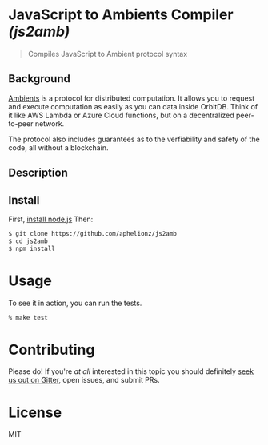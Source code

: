 # JavaScript to Ambients Compiler _(js2amb)_

> Compiles JavaScript to Ambient protocol syntax

## Background

[Ambients](https://ambients.org) is a protocol for distributed computation. It allows you to request and execute computation as easily as you can data inside OrbitDB. Think of it like AWS Lambda or Azure Cloud functions, but on a decentralized peer-to-peer network.

The protocol also includes guarantees as to the verfiability and safety of the code, all without a blockchain.

## Description

## Install

First, [install node.js](https://www.nodejs.org) Then:

```bash
$ git clone https://github.com/aphelionz/js2amb
$ cd js2amb
$ npm install
```

# Usage

To see it in action, you can run the tests.

```bash
% make test
```

# Contributing

Please do! If you're _at all_ interested in this topic you should definitely
[seek us out on Gitter](https://gitter.im/ambientsprotocol/community), open issues, and submit PRs.

# License

MIT
